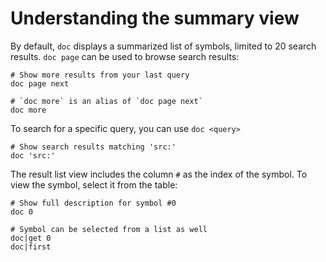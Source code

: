 # Understanding the summary view

By default, `doc` displays a summarized list of symbols, limited to 20 search results. `doc page` can be used to browse search results:

```nushell
# Show more results from your last query
doc page next

# `doc more` is an alias of `doc page next`
doc more
```

To search for a specific query, you can use `doc <query>`

```nushell
# Show search results matching 'src:'
doc 'src:'
```

The result list view includes the column `#` as the index of the symbol. To view the symbol, select it from the table:

```nushell
# Show full description for symbol #0
doc 0

# Symbol can be selected from a list as well
doc|get 0
doc|first
```
